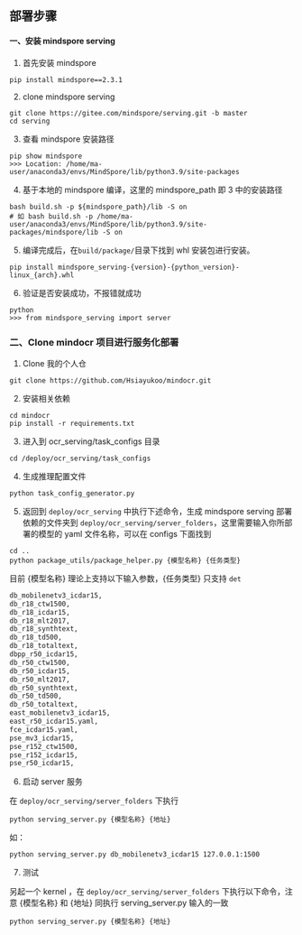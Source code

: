 ## 部署步骤

#### 一、安装 mindspore serving

1. 首先安装 mindspore

```shell
pip install mindspore==2.3.1
```

2. clone mindspore serving

```shell
git clone https://gitee.com/mindspore/serving.git -b master
cd serving
```

3. 查看 mindspore 安装路径

```shell
pip show mindspore
>>> Location: /home/ma-user/anaconda3/envs/MindSpore/lib/python3.9/site-packages
```

4. 基于本地的 mindspore 编译，这里的 mindspore_path 即 3 中的安装路径 

```shell
bash build.sh -p ${mindspore_path}/lib -S on
# 如 bash build.sh -p /home/ma-user/anaconda3/envs/MindSpore/lib/python3.9/site-packages/mindspore/lib -S on
```

5. 编译完成后，在`build/package/`目录下找到 whl 安装包进行安装。

```shell
pip install mindspore_serving-{version}-{python_version}-linux_{arch}.whl
```

6. 验证是否安装成功，不报错就成功

```shell
python
>>> from mindspore_serving import server
```

### 二、Clone mindocr 项目进行服务化部署

1. Clone 我的个人仓 

```shell
git clone https://github.com/Hsiayukoo/mindocr.git
```

2. 安装相关依赖

```shell
cd mindocr
pip install -r requirements.txt
```

3. 进入到 ocr_serving/task_configs 目录

```shell
cd /deploy/ocr_serving/task_configs
```

4. 生成推理配置文件

```shell
python task_config_generator.py
```

5. 返回到 `deploy/ocr_serving` 中执行下述命令，生成 mindspore serving 部署依赖的文件夹到 `deploy/ocr_serving/server_folders`，这里需要输入你所部署的模型的 yaml 文件名称，可以在 configs 下面找到

``` shel
cd ..
python package_utils/package_helper.py {模型名称} {任务类型}
```

目前 {模型名称} 理论上支持以下输入参数，{任务类型} 只支持 `det` 

```txt
db_mobilenetv3_icdar15,
db_r18_ctw1500,
db_r18_icdar15,
db_r18_mlt2017,
db_r18_synthtext,
db_r18_td500,
db_r18_totaltext,
dbpp_r50_icdar15,
db_r50_ctw1500,
db_r50_icdar15,
db_r50_mlt2017,
db_r50_synthtext,
db_r50_td500,
db_r50_totaltext,
east_mobilenetv3_icdar15,
east_r50_icdar15.yaml,
fce_icdar15.yaml,
pse_mv3_icdar15,
pse_r152_ctw1500,
pse_r152_icdar15,
pse_r50_icdar15,
```

6. 启动 server 服务

在 `deploy/ocr_serving/server_folders` 下执行

```shell
python serving_server.py {模型名称} {地址}
```

如：

```shell
python serving_server.py db_mobilenetv3_icdar15 127.0.0.1:1500
```

7. 测试

另起一个 kernel ，在 `deploy/ocr_serving/server_folders`  下执行以下命令，注意 {模型名称} 和 {地址} 同执行 serving_server.py 输入的一致

```shell
python serving_server.py {模型名称} {地址}
```



